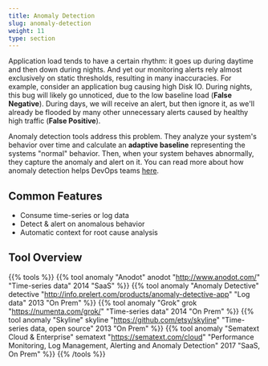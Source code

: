 ```yaml
---
title: Anomaly Detection
slug: anomaly-detection
weight: 11
type: section
---
```


Application load tends to have a certain rhythm: it goes up during daytime and then down during nights. And yet our monitoring alerts rely almost exclusively on static thresholds, resulting in many inaccuracies. For example, consider an application bug causing high Disk IO. During nights, this bug will likely go unnoticed, due to the low baseline load (**False Negative**). During days, we will receive an alert, but then ignore it, as we'll already be flooded by many other unnecessary alerts caused by healthy high traffic (**False Positive**).

Anomaly detection tools address this problem. They analyze your system's behavior over time and calculate an **adaptive baseline** representing the systems "normal" behavior. Then, when your system behaves abnormally, they capture the anomaly and alert on it. You can read more about how anomaly detection helps DevOps teams [here](https://bigpanda.io/blog/a-practical-guide-to-anomaly-detection/23-a-practical-guide-to-anomaly-detection).

## Common Features

* Consume time-series or log data
* Detect & alert on anomalous behavior
* Automatic context for root cause analysis

## Tool Overview

{{% tools %}}
  {{% tool anomaly "Anodot" anodot "http://www.anodot.com/" "Time-series data" 2014 "SaaS" %}}
  {{% tool anomaly "Anomaly Detective" detective "http://info.prelert.com/products/anomaly-detective-app" "Log data" 2013 "On Prem" %}}
  {{% tool anomaly "Grok" grok "https://numenta.com/grok/" "Time-series data" 2014 "On Prem" %}}
  {{% tool anomaly "Skyline" skyline "https://github.com/etsy/skyline" "Time-series data, open source" 2013 "On Prem" %}}
  {{% tool anomaly "Sematext Cloud & Enterprise" sematext "https://sematext.com/cloud" "Performance Monitoring, Log Management, Alerting and Anomaly Detection" 2017 "SaaS, On Prem" %}}
{{% /tools %}}
